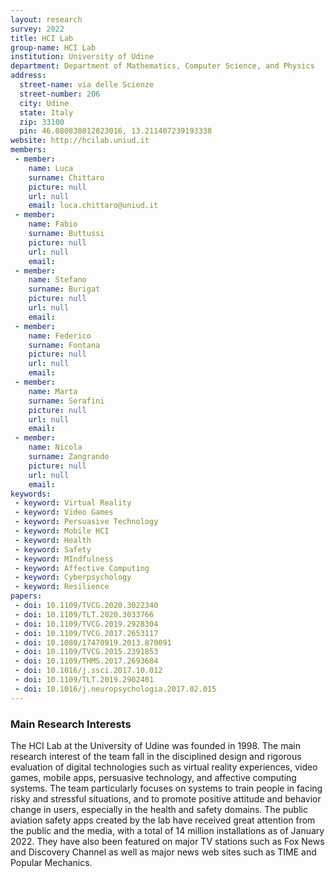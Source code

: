 ```yaml
---
layout: research
survey: 2022 
title: HCI Lab
group-name: HCI Lab
institution: University of Udine
department: Department of Mathematics, Computer Science, and Physics
address: 
  street-name: via delle Scienze
  street-number: 206
  city: Udine
  state: Italy
  zip: 33100
  pin: 46.080838012823016, 13.211407239193338
website: http://hcilab.uniud.it
members: 
 - member: 
    name: Luca
    surname: Chittaro
    picture: null
    url: null
    email: luca.chittaro@uniud.it
 - member: 
    name: Fabio
    surname: Buttussi
    picture: null
    url: null
    email: 
 - member: 
    name: Stefano
    surname: Burigat
    picture: null
    url: null
    email: 
 - member: 
    name: Federico
    surname: Fontana
    picture: null
    url: null
    email: 
 - member: 
    name: Marta
    surname: Serafini
    picture: null
    url: null
    email: 
 - member: 
    name: Nicola
    surname: Zangrando
    picture: null
    url: null
    email: 
keywords: 
 - keyword: Virtual Reality
 - keyword: Video Games
 - keyword: Persuasive Technology
 - keyword: Mobile HCI
 - keyword: Health
 - keyword: Safety
 - keyword: MIndfulness
 - keyword: Affective Computing
 - keyword: Cyberpsychology
 - keyword: Resilience
papers: 
 - doi: 10.1109/TVCG.2020.3022340
 - doi: 10.1109/TLT.2020.3033766
 - doi: 10.1109/TVCG.2019.2928304
 - doi: 10.1109/TVCG.2017.2653117
 - doi: 10.1080/17470919.2013.870091
 - doi: 10.1109/TVCG.2015.2391853
 - doi: 10.1109/THMS.2017.2693684
 - doi: 10.1016/j.ssci.2017.10.012
 - doi: 10.1109/TLT.2019.2902401
 - doi: 10.1016/j.neuropsychologia.2017.02.015
---
```



### Main Research Interests
The HCI Lab at the University of Udine was founded in 1998. The main research interest of the team fall in the disciplined design and rigorous evaluation of digital technologies such as virtual reality experiences, video games, mobile apps, persuasive technology, and affective computing systems. The team particularly focuses on systems to train people in facing risky and stressful situations, and to promote positive attitude and behavior change in users, especially in the health and safety domains. The public aviation safety apps created by the lab have received great attention from the public and the media, with a total of 14 million installations as of January 2022. They have also been featured on major TV stations such as Fox News and Discovery Channel as well as major news web sites such as TIME and Popular Mechanics.